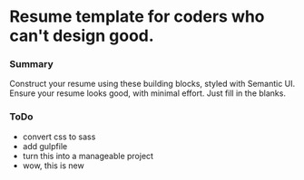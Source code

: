 # Resume template for coders who can't design good.

### Summary

Construct your resume using these building blocks, styled with Semantic UI.  
Ensure your resume looks good, with minimal effort. Just fill in the blanks. 

### ToDo

- convert css to sass
- add gulpfile
- turn this into a manageable project
- wow, this is new

